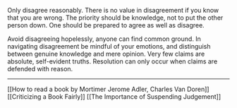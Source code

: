 Only disagree reasonably. There is no value in disagreement if you know that you are wrong. The priority should be knowledge, not to put the other person down. One should be prepared to agree as well as disagree. 

Avoid disagreeing hopelessly, anyone can find common ground. In navigating disagreement be mindful of your emotions, and distinguish between genuine knowledge and mere opinion. Very few claims are absolute, self-evident truths. Resolution can only occur when claims are defended with reason. 

---
[[How to read a book by Mortimer Jerome Adler, Charles Van Doren]]
[[Criticizing a Book Fairly]]
[[The Importance of Suspending Judgement]]